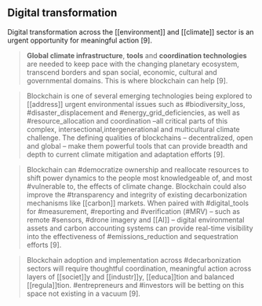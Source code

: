 
## Digital transformation 

Digital transformation across the [[environment]] and [[climate]] sector is an urgent opportunity for meaningful action [9].

> **Global climate infrastructure**, **tools** and **coordination technologies** are needed to keep pace with the changing planetary ecosystem, transcend borders and span social, economic, cultural and governmental domains. This is where blockchain can help [9].

> Blockchain is one of several emerging technologies being explored to [[address]] urgent environmental issues such as #biodiversity_loss, #disaster_displacement and #energy_grid_deficiencies, as well as #resource_allocation and coordination –all critical parts of this complex, intersectional,intergenerational and multicultural climate challenge. The defining qualities of blockchains – decentralized, open and global – make them powerful tools that can provide breadth and depth to current climate mitigation and adaptation efforts [9].

> Blockchain can #democratize ownership and reallocate resources to shift power dynamics to the people most knowledgeable of, and most #vulnerable to, the effects of climate change. Blockchain could also improve the #transparency and integrity of existing decarbonization mechanisms like [[carbon]] markets. When paired with #digital_tools for #measurement, #reporting and #verification (#MRV) – such as remote #sensors, #drone imagery and [[AI]] – digital environmental assets and carbon accounting systems can provide real-time visibility into the effectiveness of #emissions_reduction and sequestration efforts [9].

> Blockchain adoption and implementation across #decarbonization sectors will require thoughtful coordination, meaningful action across layers of [[societ]]y and [[industr]]y, [[educa]]tion and balanced [[regula]]tion. #entrepreneurs and #investors will be betting on this space not existing in a vacuum [9].